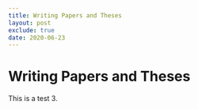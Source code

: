 ```yaml
---
title: Writing Papers and Theses
layout: post
exclude: true
date: 2020-06-23
---
```


# Writing Papers and Theses

This is a test 3.
